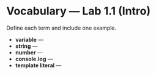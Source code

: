 # Vocabulary — Lab 1.1 (Intro)

Define each term and include one example.

- **variable** — 
- **string** —
- **number** —
- **console.log** —
- **template literal** —
